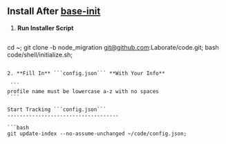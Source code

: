 Install After [base-init](https://github.com/Laborate/base-init)
----------------------------------------------------------------

1. **Run Installer Script**

   ```bash
cd ~; git clone -b node_migration git@github.com:Laborate/code.git; bash code/shell/initialize.sh;
   ```

2. **Fill In** ```config.json``` **With Your Info**

    ```
profile name must be lowercase a-z with no spaces
    ```

Start Tracking ```config.json```
------------------------------------

```bash
git update-index --no-assume-unchanged ~/code/config.json;
```

